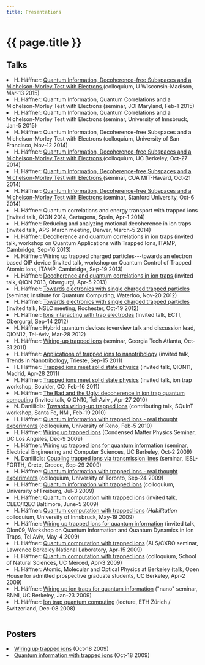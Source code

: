 ```yaml
---
title: Presentations
---
```


# {{ page.title }}


## Talks

<li>H. H&auml;ffner: 
<a href="/presentations/2015-Madison.pdf" onclick="window.open('/presentations/2015-Madison.pdf'); return false;">
Quantum Information, Decoherence-free Subspaces and a Michelson-Morley Test with Electrons
</a> (colloquium, U Wisconsin-Madison, Mar-13 2015)</li>

<li>H. H&auml;ffner: 
Quantum Information, Quantum Correlations and a Michelson-Morley Test with Electrons
(seminar, JOI Maryland, Feb-1 2015)</li>

<li>H. H&auml;ffner: 
Quantum Information, Quantum Correlations and a Michelson-Morley Test with Electrons
(seminar, University of Innsbruck, Jan-5 2015)</li>

<li>H. H&auml;ffner: 
Quantum Information, Decoherence-free Subspaces and a Michelson-Morley Test with Electrons
(colloquium, University of San Francisco, Nov-12 2014)</li>

<li>H. H&auml;ffner: 
<a href="/presentations/2014-Berkeley.pdf" onclick="window.open('/presentations/2014-Berkeley.pdf'); return false;">
Quantum Information, Decoherence-free Subspaces and a Michelson-Morley Test with Electrons
</a> (colloquium, UC Berkeley, Oct-27 2014)</li>

<li>H. H&auml;ffner: 
<a href="/presentations/2014-CUA.pdf" onclick="window.open('/presentations/2014-CUA.pdf'); return false;">
Quantum Information, Decoherence-free Subspaces and a Michelson-Morley Test with Electrons
</a> (seminar, CUA MIT-Havard, Oct-21 2014)</li>

<li>H. H&auml;ffner: 
<a href="/presentations/2014-Stanford.pdf" onclick="window.open('/presentations/2014-Stanford.pdf'); return false;">
Quantum Information, Decoherence-free Subspaces and a Michelson-Morley Test with Electrons
</a> (seminar, Stanford University, Oct-6 2014)</li>

<li>H. H&auml;ffner: 
Quantum correlations and energy transport with trapped ions
(invited talk, QION 2014, Cartagena, Spain, Apr-1 2014)</li>

<li>H. H&auml;ffner: 
Reducing and analyzing motional decoherence in ion traps
(invited talk, APS-March meeting, Denver, March-5 2014)</li>

<li>H. H&auml;ffner: 
Decoherence and quantum correlations in ion traps
(invited talk, workshop on Quantum Applications with Trapped Ions, ITAMP, Cambridge, Sep-16 2013)</li>

<li>H. H&auml;ffner: 
Wiring up trapped charged particles---towards an electron based QIP device
 (invited talk, workshop on Quantum Control of Trapped Atomic Ions, ITAMP, Cambridge, Sep-19 2013)</li>

<li>H. H&auml;ffner: <a href="/presentations/2013-QION.pdf" onclick="window.open('/presentations/2013-QION.pdf'); return false;">
Decoherence and quantum correlations in ion traps
</a> (invited talk, QION 2013, Obergurgl, Apr-5 2013)</li>

<li>H. H&auml;ffner: <a href="/presentations/2012-Waterloo.pdf" onclick="window.open('/presentations/2012-Waterloo.pdf'); return false;">Towards electronics with single
charged trapped particles
</a> (seminar, Institute for Quantum Computing, Waterloo, Nov-20 2012)</li>

<li>H. H&auml;ffner: <a href="/presentations/2012-Rochester.pdf" onclick="window.open('/presentations/2012-Rochester.pdf'); return false;">Towards electronics with single
charged trapped particles
</a> (invited talk, NSLC meeting, Rochester, Oct-19 2012)</li>

<li>H. H&auml;ffner: <a href="/presentations/2012-ECTI-Obergurgl.pdf" onclick="window.open('/presentations/2012-ECTI-Obergurgl.pdf'); return false;">
Ions interacting 
with trap electrodes</a> (invited talk, ECTI, Obergurgl, Sep-14 2012)</li>

<li>H. H&auml;ffner: Hybrid quantum devices (overview talk and discussion lead, QION12, Tel-Aviv, Mar-28 2012)</li>

<li>H. H&auml;ffner: <a href="/presentations/2011-GTQI.pdf" onclick="window.open('/presentations/2011-GTQI.pdf'); return false;">Wiring-up
trapped ions</a> (seminar, Georgia Tech Atlanta, Oct-31 2011)</li>

<li>H. H&auml;ffner: <a href="/presentations/2011-Trieste.pdf" onclick="window.open('/presentations/2011-Trieste.pdf'); return false;">Applications
of trapped ions to nanotribology</a> (invited talk, Trends in
Nanotribology, Trieste, Sep-15 2011)</li>

<li>H. H&auml;ffner: <a href="/presentations/2011-Madrid.pdf" onclick="window.open('/presentations/2011-Madrid.pdf'); return false;">Trapped
ions meet solid state physics</a> (invited talk, QION11, Madrid, Apr-28
2011)</li>

<li>H. H&auml;ffner: <a href="/presentations/2011-Boulder.pdf" onclick="window.open('/presentations/2011-Boulder.pdf'); return false;">Trapped
ions meet solid state physics</a> (invited talk, ion trap workshop,
Boulder, CO, Feb-16 2011)</li>

<li>H. H&auml;ffner: <a href="/presentations/2010-Tel-Aviv.pdf" onclick="window.open('/presentations/2010-Tel-Aviv.pdf'); return false;">The
Bad and the Ugly: decoherence in ion trap quantum computing</a>
(invited talk, QION10, Tel-Aviv , Apr-27 2010)</li>

<li>N. Daniilidis: <a href="/presentations/2010-SQUINT.pdf" onclick="window.open('/presentations/2010-SQUINT.pdf'); return false;">Towards
wiring-up trapped ions</a> (contributing talk, SQuInT workshop, Santa
Fe, NM , Feb-19 2010)</li>

<li>H. H&auml;ffner: <a href="/presentations/2010-Reno.pdf" onclick="window.open('/presentations/2010-Reno.pdf'); return false;">Quantum
information with trapped ions - real thought experiments</a>
(colloquium, University of Reno, Feb-5 2010)</li>

<li>H. H&auml;ffner: <a href="/presentations/2009-UCLA.pdf" onclick="window.open('/presentations/2009-UCLA.pdf'); return false;">Wiring
up trapped ions</a> (Condensed Matter Physics Seminar, UC Los Angeles,
Dec-9 2009)</li>

<li>H. H&auml;ffner: <a href="/presentations/2009-Berkeley-EE.pdf" onclick="window.open('/presentations/2009-Berkeley-EE.pdf'); return false;">Wiring
up trapped ions for quantum information</a> (seminar, Electrical
Engineering and Computer Sciences, UC Berkeley, Oct-2 2009)</li>

<li>N. Daniilidis: <a href="/presentations/2009-IESL-FORTH.pdf" onclick="window.open('/presentations/2009-IESL-FORTH.pdf'); return false;">Coupling
trapped ions via transmission lines</a> (seminar, IESL-FORTH, Crete,
Greece, Sep-29 2009)</li>

<li>H. H&auml;ffner: <a href="/presentations/2009-Toronto.pdf" onclick="window.open('/presentations/2009-Toronto.pdf'); return false;">Quantum
information with trapped ions - real thought experiments</a>
(colloquium, University of Toronto, Sep-24 2009)</li>

<li>H. H&auml;ffner: <a href="/presentations/2009-Freiburg.pdf" onclick="window.open('/presentations/2009-Freiburg.pdf'); return false;">Quantum
information with trapped ions</a> (colloquium, University of Freiburg,
Jul-3 2009)</li>

<li>H. H&auml;ffner: <a href="/presentations/2009-IQEC.pdf" onclick="window.open('/presentations/2009-IQEC.pdf'); return false;">Quantum
computation with trapped ions</a> (invited talk, CLEO/IQEC Baltimore,
June-5 2009)</li>

<li>H. H&auml;ffner: <a href="/presentations/2009-Innsbruck.pdf" onclick="window.open('/presentations/2009-Innsbruck.pdf'); return false;">Quantum
computation with trapped ions</a> (<em>Habilitation </em> colloquium,
University of Innsbruck, May-19 2009)</li>

<li>H. H&auml;ffner: <a href="/presentations/2009-Tel-Aviv.pdf" onclick="window.open('/presentations/2009-Tel-Aviv.pdf'); return false;">Wiring
up trapped ions for quantum information</a> (invited talk, QIon09,
Workshop on Quantum Information and Quantum Dynamics in Ion Traps, Tel
Aviv, May-4 2009)</li>

<li>H. H&auml;ffner: <a href="/presentations/2009-LBNL.pdf" onclick="window.open('/presentations/2009-LBNL.pdf'); return false;">Quantum
computation with trapped ions</a> (ALS/CXRO seminar, Lawrence Berkeley
National Laboratory, Apr-15 2009)</li>

<li>H. H&auml;ffner: <a href="/presentations/2009-Merced.pdf" onclick="window.open('/presentations/2009-Merced.pdf'); return false;">Quantum
computation with trapped ions</a> (colloquium, School of Natural
Sciences, UC Merced, Apr-3 2009)</li>

<li>H. H&auml;ffner: Atomic, Molecular and Optical Physics at Berkeley
(talk, Open House for admitted prospective graduate students, UC
Berkeley, Apr-2 2009)</li>

<li>H. H&auml;ffner: <a href="/presentations/2009-BNNI.pdf" onclick="window.open('/presentations/2009-BNNI.pdf'); return false;">Wiring
up ion traps for quantum information</a> ("nano" seminar, BNNI, UC
Berkeley, Jan-23 2009)</li>

<li>H. H&auml;ffner: <a href="/presentations/2008-Zuerich.pdf" onclick="window.open('/presentations/2008-Zuerich.pdf'); return false;">Ion
trap quantum computing</a> (lecture, ETH Z&uuml;rich / Switzerland, Dec-08
2008)</li>

<br>

## Posters

<li><a href="/presentations/2009-cct-GeneralPoster.pdf" onclick="window.open('/presentations/2009-cct-GeneralPoster.pdf'); return false;">Wiring
up trapped ions</a> (Oct-18 2009)</li>

<li><a href="/presentations/2009-research-directions.pdf" onclick="window.open('/presentations/2009-research-directions.pdf'); return false;">Quantum
information with trapped ions</a> (Oct-18 2009)</li>
